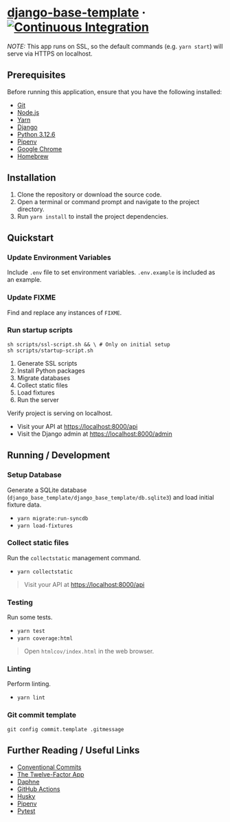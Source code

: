 # [django-base-template](https://github.com/ibraheem4/django-base-template) &middot; [![Continuous Integration](https://github.com/ibraheem4/django-base-template/workflows/Continuous%20Integration/badge.svg)](https://github.com/ibraheem4/django-base-template/actions?query=workflow%3A%22Continuous+Integration%22)

_NOTE:_ This app runs on SSL, so the default commands (e.g. `yarn start`) will serve via HTTPS on localhost.

## Prerequisites [](#prerequisites)

Before running this application, ensure that you have the following installed:

- [Git](https://git-scm.com/)
- [Node.js](https://nodejs.org/)
- [Yarn](https://yarnpkg.com/)
- [Django](https://www.djangoproject.com/)
- [Python 3.12.6](https://www.python.org/downloads/)
- [Pipenv](https://pypi.org/project/pipenv/)
- [Google Chrome](https://google.com/chrome/)
- [Homebrew](https://brew.sh)

## Installation

1. Clone the repository or download the source code.
2. Open a terminal or command prompt and navigate to the project directory.
3. Run `yarn install` to install the project dependencies.

## Quickstart [](#quickstart)

### Update Environment Variables [](#update-environment-variables)

Include `.env` file to set environment variables. `.env.example` is included as an example.

### Update FIXME [](#update-fixme)

Find and replace any instances of `FIXME`.

### Run startup scripts [](#run-startup-scripts)

```
sh scripts/ssl-script.sh && \ # Only on initial setup
sh scripts/startup-script.sh
```

1. Generate SSL scripts
2. Install Python packages
3. Migrate databases
4. Collect static files
5. Load fixtures
6. Run the server

Verify project is serving on localhost.

- Visit your API at [https://localhost:8000/api](https://localhost:8000/api)
- Visit the Django admin at [https://localhost:8000/admin](https://localhost:8000/admin)

## Running / Development [](#running-developing)

### Setup Database [](#setup-database)

Generate a SQLite database (`django_base_template/django_base_template/db.sqlite3`) and load initial fixture data.

- `yarn migrate:run-syncdb`
- `yarn load-fixtures`

### Collect static files [](#collect-static-files)

Run the `collectstatic` management command.

- `yarn collectstatic`

> Visit your API at [https://localhost:8000/api](https://localhost:8000/api)

### Testing [](#testing)

Run some tests.

- `yarn test`
- `yarn coverage:html`

> Open `htmlcov/index.html` in the web browser.

### Linting [](#linting)

Perform linting.

- `yarn lint`

### Git commit template [](#git-commit-template)

    git config commit.template .gitmessage

## Further Reading / Useful Links [](#further-reading-useful-links)

- [Conventional Commits](https://www.conventionalcommits.org)
- [The Twelve-Factor App](https://12factor.net)
- [Daphne](https://github.com/django/daphne)
- [GitHub Actions](https://github.com/features/actions)
- [Husky](https://typicode.github.io/husky/)
- [Pipenv](https://pypi.org/project/pipenv/)
- [Pytest](https://docs.pytest.org/en/stable/)
